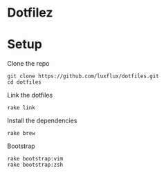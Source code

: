 # Dotfilez

# Setup

Clone the repo

    git clone https://github.com/luxflux/dotfiles.git
    cd dotfiles

Link the dotfiles

    rake link

Install the dependencies

    rake brew

Bootstrap

    rake bootstrap:vim
    rake bootstrap:zsh
